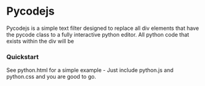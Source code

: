 # Pycodejs

Pycodejs is a simple text filter designed to replace all div elements that have 
the pycode class to a fully interactive python editor.  All python code that exists
within the div will be 

### Quickstart

See python.html for a simple example - Just include python.js and python.css and you
are good to go.